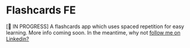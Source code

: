 # Flashcards FE

[👷 IN PROGRESS] A flashcards app which uses spaced repetition for easy learning.
More info coming soon. In the meantime, why not [follow me on Linkedin?](https://linkedin.com/in/fraulueneburg)
